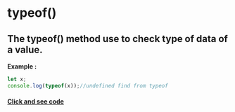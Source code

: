 # typeof()
## The typeof() method use to check type of data of a value.
**Example :** 
```javascript
let x;
console.log(typeof(x));//undefined find from typeof
```
#### [Click and see code](/1.Types/typeOf/app.js)